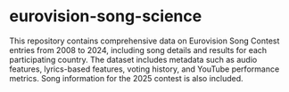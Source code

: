 # eurovision-song-science
This repository contains comprehensive data on Eurovision Song Contest entries from 2008 to 2024, including song details and results for each participating country. The dataset includes metadata such as audio features, lyrics-based features, voting history, and YouTube performance metrics. Song information for the 2025 contest is also included.

